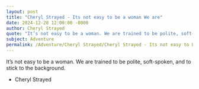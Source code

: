 ```yaml
---
layout: post
title: "Cheryl Strayed - Its not easy to be a woman We are"
date: 2024-12-28 12:00:00 -0000
author: Cheryl Strayed
quote: "It’s not easy to be a woman. We are trained to be polite, soft-spoken, and to stick to the background."
subject: Adventure
permalink: /Adventure/Cheryl Strayed/Cheryl Strayed - Its not easy to be a woman We are
---
```


It’s not easy to be a woman. We are trained to be polite, soft-spoken, and to stick to the background.

- Cheryl Strayed
